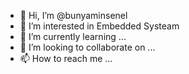 - 👋 Hi, I’m @bunyaminsenel
- 👀 I’m interested in Embedded Systeam
- 🌱 I’m currently learning ...
- 💞️ I’m looking to collaborate on ...
- 📫 How to reach me ...

<!---
bunyaminsenel/bunyaminsenel is a ✨ special ✨ repository because its `README.md` (this file) appears on your GitHub profile.
You can click the Preview link to take a look at your changes.
--->
